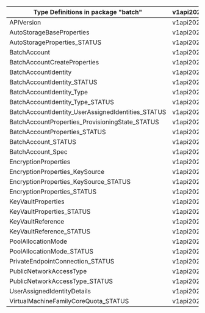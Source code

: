 | Type Definitions in package "batch"                | v1api20210101 | v1beta20210101 |
|----------------------------------------------------|---------------|----------------|
| APIVersion                                         | v1api20210101 | v1beta20210101 |
| AutoStorageBaseProperties                          | v1api20210101 | v1beta20210101 |
| AutoStorageProperties_STATUS                       | v1api20210101 | v1beta20210101 |
| BatchAccount                                       | v1api20210101 | v1beta20210101 |
| BatchAccountCreateProperties                       | v1api20210101 | v1beta20210101 |
| BatchAccountIdentity                               | v1api20210101 | v1beta20210101 |
| BatchAccountIdentity_STATUS                        | v1api20210101 | v1beta20210101 |
| BatchAccountIdentity_Type                          | v1api20210101 | v1beta20210101 |
| BatchAccountIdentity_Type_STATUS                   | v1api20210101 | v1beta20210101 |
| BatchAccountIdentity_UserAssignedIdentities_STATUS | v1api20210101 | v1beta20210101 |
| BatchAccountProperties_ProvisioningState_STATUS    | v1api20210101 | v1beta20210101 |
| BatchAccountProperties_STATUS                      | v1api20210101 | v1beta20210101 |
| BatchAccount_STATUS                                | v1api20210101 | v1beta20210101 |
| BatchAccount_Spec                                  | v1api20210101 | v1beta20210101 |
| EncryptionProperties                               | v1api20210101 | v1beta20210101 |
| EncryptionProperties_KeySource                     | v1api20210101 | v1beta20210101 |
| EncryptionProperties_KeySource_STATUS              | v1api20210101 | v1beta20210101 |
| EncryptionProperties_STATUS                        | v1api20210101 | v1beta20210101 |
| KeyVaultProperties                                 | v1api20210101 | v1beta20210101 |
| KeyVaultProperties_STATUS                          | v1api20210101 | v1beta20210101 |
| KeyVaultReference                                  | v1api20210101 | v1beta20210101 |
| KeyVaultReference_STATUS                           | v1api20210101 | v1beta20210101 |
| PoolAllocationMode                                 | v1api20210101 | v1beta20210101 |
| PoolAllocationMode_STATUS                          | v1api20210101 | v1beta20210101 |
| PrivateEndpointConnection_STATUS                   | v1api20210101 | v1beta20210101 |
| PublicNetworkAccessType                            | v1api20210101 | v1beta20210101 |
| PublicNetworkAccessType_STATUS                     | v1api20210101 | v1beta20210101 |
| UserAssignedIdentityDetails                        | v1api20210101 | v1beta20210101 |
| VirtualMachineFamilyCoreQuota_STATUS               | v1api20210101 | v1beta20210101 |
